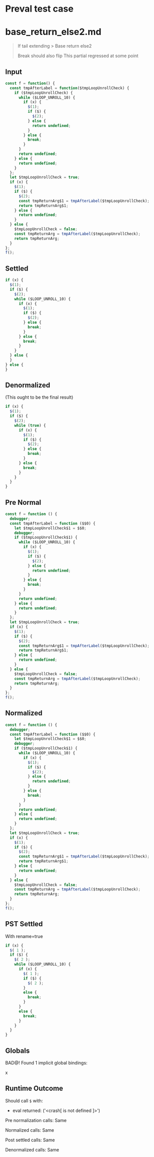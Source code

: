 # Preval test case

# base_return_else2.md

> If tail extending > Base return else2
>
> Break should also flip
> This partial regressed at some point

## Input

`````js filename=intro
const f = function() {
  const tmpAfterLabel = function($tmpLoopUnrollCheck) {
    if ($tmpLoopUnrollCheck) {
      while ($LOOP_UNROLL_10) {
        if (x) {
          $(1);
          if ($) {
            $(2);
          } else {
            return undefined;
          }
        } else {
          break;
        }
      }
      return undefined;
    } else {
      return undefined;
    }
  };
  let $tmpLoopUnrollCheck = true;
  if (x) {
    $(1);
    if ($) {
      $(2);
      const tmpReturnArg$1 = tmpAfterLabel($tmpLoopUnrollCheck);
      return tmpReturnArg$1;
    } else {
      return undefined;
    }
  } else {
    $tmpLoopUnrollCheck = false;
    const tmpReturnArg = tmpAfterLabel($tmpLoopUnrollCheck);
    return tmpReturnArg;
  }
};
f();
`````

## Settled


`````js filename=intro
if (x) {
  $(1);
  if ($) {
    $(2);
    while ($LOOP_UNROLL_10) {
      if (x) {
        $(1);
        if ($) {
          $(2);
        } else {
          break;
        }
      } else {
        break;
      }
    }
  } else {
  }
} else {
}
`````

## Denormalized
(This ought to be the final result)

`````js filename=intro
if (x) {
  $(1);
  if ($) {
    $(2);
    while (true) {
      if (x) {
        $(1);
        if ($) {
          $(2);
        } else {
          break;
        }
      } else {
        break;
      }
    }
  }
}
`````

## Pre Normal


`````js filename=intro
const f = function () {
  debugger;
  const tmpAfterLabel = function ($$0) {
    let $tmpLoopUnrollCheck$1 = $$0;
    debugger;
    if ($tmpLoopUnrollCheck$1) {
      while ($LOOP_UNROLL_10) {
        if (x) {
          $(1);
          if ($) {
            $(2);
          } else {
            return undefined;
          }
        } else {
          break;
        }
      }
      return undefined;
    } else {
      return undefined;
    }
  };
  let $tmpLoopUnrollCheck = true;
  if (x) {
    $(1);
    if ($) {
      $(2);
      const tmpReturnArg$1 = tmpAfterLabel($tmpLoopUnrollCheck);
      return tmpReturnArg$1;
    } else {
      return undefined;
    }
  } else {
    $tmpLoopUnrollCheck = false;
    const tmpReturnArg = tmpAfterLabel($tmpLoopUnrollCheck);
    return tmpReturnArg;
  }
};
f();
`````

## Normalized


`````js filename=intro
const f = function () {
  debugger;
  const tmpAfterLabel = function ($$0) {
    let $tmpLoopUnrollCheck$1 = $$0;
    debugger;
    if ($tmpLoopUnrollCheck$1) {
      while ($LOOP_UNROLL_10) {
        if (x) {
          $(1);
          if ($) {
            $(2);
          } else {
            return undefined;
          }
        } else {
          break;
        }
      }
      return undefined;
    } else {
      return undefined;
    }
  };
  let $tmpLoopUnrollCheck = true;
  if (x) {
    $(1);
    if ($) {
      $(2);
      const tmpReturnArg$1 = tmpAfterLabel($tmpLoopUnrollCheck);
      return tmpReturnArg$1;
    } else {
      return undefined;
    }
  } else {
    $tmpLoopUnrollCheck = false;
    const tmpReturnArg = tmpAfterLabel($tmpLoopUnrollCheck);
    return tmpReturnArg;
  }
};
f();
`````

## PST Settled
With rename=true

`````js filename=intro
if (x) {
  $( 1 );
  if ($) {
    $( 2 );
    while ($LOOP_UNROLL_10) {
      if (x) {
        $( 1 );
        if ($) {
          $( 2 );
        }
        else {
          break;
        }
      }
      else {
        break;
      }
    }
  }
}
`````

## Globals

BAD@! Found 1 implicit global bindings:

x

## Runtime Outcome

Should call `$` with:
 - eval returned: ('<crash[ <ref> is not defined ]>')

Pre normalization calls: Same

Normalized calls: Same

Post settled calls: Same

Denormalized calls: Same
